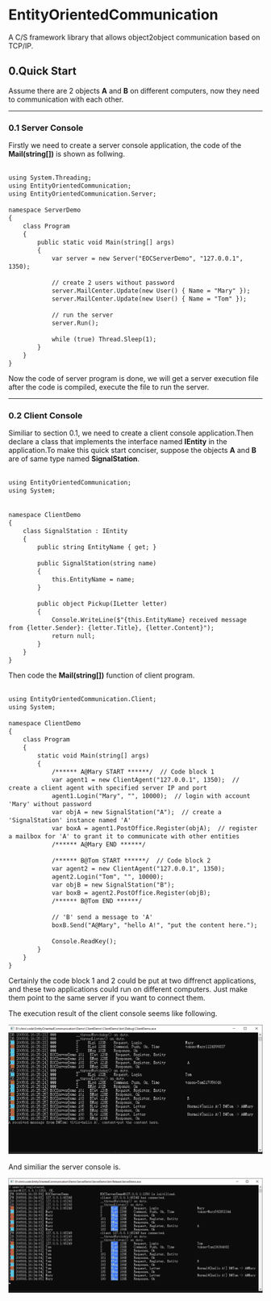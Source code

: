 # EntityOrientedCommunication
A C/S framework library that allows object2object communication based on TCP/IP.

## 0.Quick Start
Assume there are 2 objects **A** and **B** on different computers, now they need to communication with each other.

- - -

### 0.1 Server Console
Firstly we need to create a server console application, the code of the **Mail(string[])** is shown as follwing.

<pre><code class='language-cs'>
using System.Threading;
using EntityOrientedCommunication;
using EntityOrientedCommunication.Server;

namespace ServerDemo
{
    class Program
    {
        public static void Main(string[] args)
        {
            var server = new Server("EOCServerDemo", "127.0.0.1", 1350);

            // create 2 users without password
            server.MailCenter.Update(new User() { Name = "Mary" });
            server.MailCenter.Update(new User() { Name = "Tom" });

            // run the server
            server.Run();

            while (true) Thread.Sleep(1);
        }
    }
}
</code></pre>

Now the code of server program is done, we will get a server execution file after the code is compiled, execute the file to run the server.

- - -

### 0.2 Client Console

Similiar to section 0.1, we need to create a client console application.Then declare a class that implements the interface named **IEntity** in the application.To make this quick start conciser, suppose the objects **A** and **B** are of same type named **SignalStation**.

<pre><code class='language-cs'>
using EntityOrientedCommunication;
using System;


namespace ClientDemo
{
    class SignalStation : IEntity
    {
        public string EntityName { get; }

        public SignalStation(string name)
        {
            this.EntityName = name;
        }

        public object Pickup(ILetter letter)
        {
            Console.WriteLine($"{this.EntityName} received message from {letter.Sender}: {letter.Title}, {letter.Content}");
            return null;
        }
    }
}
</code></pre>

Then code the **Mail(string[])** function of client program.

<pre><code class='language-cs'>
using EntityOrientedCommunication.Client;
using System;

namespace ClientDemo
{
    class Program
    {
        static void Main(string[] args)
        {
            /****** A@Mary START ******/  // Code block 1
            var agent1 = new ClientAgent("127.0.0.1", 1350);  // create a client agent with specified server IP and port
            agent1.Login("Mary", "", 10000);  // login with account 'Mary' without password
            var objA = new SignalStation("A");  // create a 'SignalStation' instance named 'A'
            var boxA = agent1.PostOffice.Register(objA);  // register a mailbox for 'A' to grant it to communicate with other entities
            /****** A@Mary END ******/

            /****** B@Tom START ******/  // Code block 2
            var agent2 = new ClientAgent("127.0.0.1", 1350);
            agent2.Login("Tom", "", 10000);
            var objB = new SignalStation("B");
            var boxB = agent2.PostOffice.Register(objB);
            /****** B@Tom END ******/

            // 'B' send a message to 'A'
            boxB.Send("A@Mary", "hello A!", "put the content here.");

            Console.ReadKey();
        }
    }
}
</code></pre>

Certainly the code block 1 and 2 could be put at two diffrenct applications, and these two applications could run on different computers. Just make them point to the same server if you want to connect them.

The execution result of the client console seems like following.

![](./.img/client_console_snapshot.png)

And similiar the server console is.

![](./.img/server_console_snapshot.png)